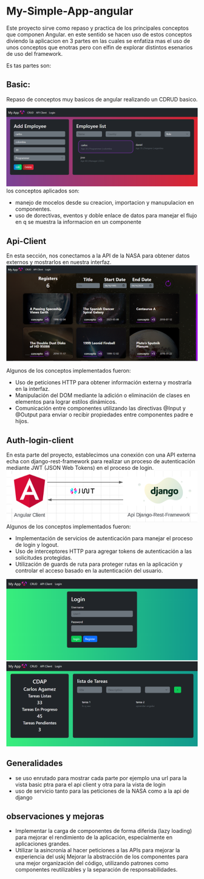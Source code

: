 # My-Simple-App-angular
Este proyecto sirve como repaso y practica de los principales conceptos que componen  Angular. en este sentido se hacen uso de estos conceptos diviendo la aplicacion en 3 partes en las cuales se enfatiza mas el uso de unos conceptos que enotras pero con elfin de explorar distintos esenarios de uso del framework.

Es tas partes son:

## Basic:
Repaso de conceptos muy basicos de angular realizando un CDRUD basico.

![Basic](/src/assets/basic.PNG)
 los conceptos aplicados son:
- manejo de mocelos desde su creacion, importacion y manupulacion en componentes.
- uso de dorectivas, eventos y doble enlace de datos para manejar el flujo en q se muestra la informacion en un componente

## Api-Client
En esta sección, nos conectamos a la API de la NASA para obtener datos externos y mostrarlos en nuestra interfaz. 
![Api-client](/src/assets/apiclient1.PNG)

Algunos de los conceptos implementados fueron:

- Uso de peticiones HTTP para obtener información externa y mostrarla en la interfaz.
- Manipulación del DOM mediante la adición o eliminación de clases en elementos para lograr estilos dinámicos.
- Comunicación entre componentes utilizando las directivas @Input y @Output para enviar o recibir propiedades entre componentes padre e hijos.

## Auth-login-client
En esta parte del proyecto, establecimos una conexión con una API externa echa con django-rest-framework para realizar un proceso de autenticación mediante JWT (JSON Web Tokens) en el proceso de login. 
![Api-client](/src/assets/api-struct.PNG)
Algunos de los conceptos implementados fueron:

- Implementación de servicios de autenticación para manejar el proceso de login y logout.
- Uso de interceptores HTTP para agregar tokens de autenticación a las solicitudes protegidas.
- Utilización de guards de ruta para proteger rutas en la aplicación y controlar el acceso basado en la autenticación del usuario.

![Auth](/src/assets/login.PNG)
![Auth](/src/assets/home.PNG)

## Generalidades
- se uso enrutado para mostrar cada parte por ejemplo una url para la vista basic ptra para el api client y otra para la vista de login 
- uso de servicio tanto para las peticiones de la NASA como a la api de django 

## observaciones y mejoras
- Implementar la carga de componentes de forma diferida (lazy loading) para mejorar el rendimiento de la aplicación, especialmente en aplicaciones grandes.
- Utilizar la asincronía al hacer peticiones a las APIs para mejorar la experiencia del uskj Mejorar la abstracción de los componentes para una mejor organización del código, utilizando patrones como componentes reutilizables y la separación de responsabilidades.

